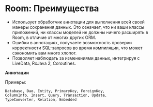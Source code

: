 # Room: Преимущества

* Использует обработчик аннотации для выполнения всей своей манеры сохранения данных. Это означает, что ни ваши классы приложений, ни классы моделей не должны ничего расширять в Room, в отличие от многих других ORM.
* Ошибки в аннотациях, получаете возможность проверки корректности SQL-запросов во время компиляции, что может сэкономить вам много хлопот.
* Позволяет наблюдать за изменениями данных, интегрируя с LiveData, RxJava 2, Coroutines.

**Аннотации**

Примеры:

```
Database, Dao, Entity, PrimaryKey, ForeignKey, 
ColumnInfo, Insert, Query, Transaction, Update, 
TypeConverter, Relation, Embedded
```

![](data:image/gif;base64,R0lGODlhAQABAPABAP///wAAACH5BAEKAAAALAAAAAABAAEAAAICRAEAOw==)![](data:image/gif;base64,R0lGODlhAQABAPABAP///wAAACH5BAEKAAAALAAAAAABAAEAAAICRAEAOw== "Click and drag to move")
